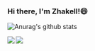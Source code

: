 ### Hi there, I'm Zhakell!😄

![Anurag's github stats](https://github-stats-zhakell.vercel.app/api?username=zhakell&show_icons=true&title_color=fff&icon_color=79ff97&text_color=9f9f9f&bg_color=151515)

<a href="https://github.com/zhakell/Material-library">
  <img align="left" src="https://github-stats-zhakell.vercel.app/api/pin/?username=zhakell&repo=Material-library&title_color=fff&icon_color=79ff97&text_color=9f9f9f&bg_color=151515" />
</a>
<a href="https://github.com/zhakell/zhakell.github.io">
  <img align="left" src="https://github-stats-zhakell.vercel.app/api/pin/?username=zhakell&repo=zhakell.github.io&title_color=fff&icon_color=79ff97&text_color=9f9f9f&bg_color=151515" />
</a>
